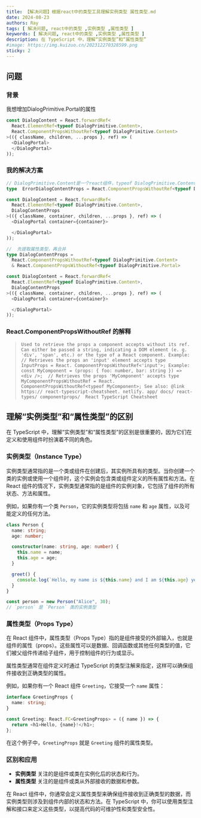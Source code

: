 ```yaml
---  
title: 【解决问题】根据react中的类型工具理解实例类型 属性类型.md
date: 2024-08-23 
authors: Ray  
tags: [ 解决问题, react中的类型 ,实例类型 ,属性类型 ]  
keywords: [ 解决问题, react中的类型 ,实例类型 ,属性类型 ]  
description: 在 TypeScript 中，理解“实例类型”和“属性类型”
#image: https://img.kuizuo.cn/202312270328599.png  
sticky: 2  
---  
```



## 问题

### 背景

我想增加DialogPrimitive.Portal的属性

```typescript jsx
const DialogContent = React.forwardRef<
  React.ElementRef<typeof DialogPrimitive.Content>,
  React.ComponentPropsWithoutRef<typeof DialogPrimitive.Content>
>(({ className, children, ...props }, ref) => (
  <DialogPortal>
  </DialogPortal>
));
```

### 我的解决方案


```typescript jsx
// DialogPrimitive.Content是一个react组件，typeof DialogPrimitive.Content是获取该组件的类型（实例类型）实例类型合并是无法通过React.ComponentPropsWithoutRef获取到属性类型（就是函数的传参）
type  ErrorDialogContentProps = React.ComponentPropsWithoutRef<typeof DialogPrimitive.Content & typeof DialogPrimitive.Portal>

const DialogContent = React.forwardRef<
  React.ElementRef<typeof DialogPrimitive.Content>,
  DialogContentProps
>(({ className, container, children, ...props }, ref) => (
  <DialogPortal container={container}>

  </DialogPortal>
));
```

```typescript jsx
//  先提取属性类型，再合并
type DialogContentProps =
  React.ComponentPropsWithoutRef<typeof DialogPrimitive.Content>
  & React.ComponentPropsWithoutRef<typeof DialogPrimitive.Portal>

const DialogContent = React.forwardRef<
  React.ElementRef<typeof DialogPrimitive.Content>,
  DialogContentProps
>(({ className, container, children, ...props }, ref) => (
  <DialogPortal container={container}>

  </DialogPortal>
));
```

### React.ComponentPropsWithoutRef 的解释
> `Used to retrieve the props a component accepts without its ref. Can either be passed a string, indicating a DOM element (e. g. 'div', 'span', etc.) or the type of a React component.
Example:
// Retrieves the props an 'input' element accepts type InputProps = React. ComponentPropsWithoutRef<'input'>;
Example:
const MyComponent = (props: { foo: number, bar: string }) => <div />;  // Retrieves the props 'MyComponent' accepts type MyComponentPropsWithoutRef = React. ComponentPropsWithoutRef<typeof MyComponent>;
See also:
@link https:// react-typescript-cheatsheet. netlify. app/ docs/ react-types/ componentprops/  React TypeScript Cheatsheet`


## 理解“实例类型”和“属性类型”的区别

在 TypeScript 中，理解“实例类型”和“属性类型”的区别是很重要的，因为它们在定义和使用组件时扮演着不同的角色。
### 实例类型（Instance Type）

实例类型通常指的是一个类或组件在创建后，其实例所具有的类型。当你创建一个类的实例或使用一个组件时，这个实例会包含类或组件定义的所有属性和方法。在 React 组件的情况下，实例类型通常指的是组件的实例对象，它包括了组件的所有状态、方法和属性。

例如，如果你有一个类 `Person`，它的实例类型将包括 `name` 和 `age` 属性，以及可能定义的任何方法。

```typescript
class Person {
  name: string;
  age: number;

  constructor(name: string, age: number) {
    this.name = name;
    this.age = age;
  }

  greet() {
    console.log(`Hello, my name is ${this.name} and I am ${this.age} years old.`);
  }
}

const person = new Person("Alice", 30);
// `person` 是 `Person` 类的实例类型
```

### 属性类型（Props Type）

在 React 组件中，属性类型（Props Type）指的是组件接受的外部输入，也就是组件的属性（props）。这些属性可以是数据、回调函数或其他任何类型的值，它们被父组件传递给子组件，用于控制组件的行为或显示。

属性类型通常在组件定义时通过 TypeScript 的类型注解来指定，这样可以确保组件接收到正确类型的属性。

例如，如果你有一个 React 组件 `Greeting`，它接受一个 `name` 属性：

```typescript
interface GreetingProps {
  name: string;
}

const Greeting: React.FC<GreetingProps> = ({ name }) => {
  return <h1>Hello, {name}!</h1>;
};
```

在这个例子中，`GreetingProps` 就是 `Greeting` 组件的属性类型。

### 区别和应用

- **实例类型** 关注的是组件或类在实例化后的状态和行为。
- **属性类型** 关注的是组件或类从外部接收的数据和参数。

在 React 组件中，你通常会定义属性类型来确保组件接收到正确类型的数据，而实例类型则涉及到组件内部的状态和方法。在 TypeScript 中，你可以使用类型注解和接口来定义这些类型，以提高代码的可维护性和类型安全性。
